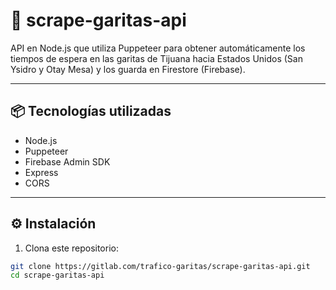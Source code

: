 # 🚦 scrape-garitas-api

API en Node.js que utiliza Puppeteer para obtener automáticamente los tiempos de espera en las garitas de Tijuana hacia Estados Unidos (San Ysidro y Otay Mesa) y los guarda en Firestore (Firebase).

---

## 📦 Tecnologías utilizadas

- Node.js
- Puppeteer
- Firebase Admin SDK
- Express
- CORS

---

## ⚙️ Instalación

1. Clona este repositorio:

```bash
git clone https://gitlab.com/trafico-garitas/scrape-garitas-api.git
cd scrape-garitas-api
